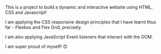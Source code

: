 This is a project to build a dynamic and interactive website using HTML, CSS and Javascript!

I am applying the CSS responsive design principles that I have learnt thus far - Flexbox and Flex Grid, precisely.

I am also applying JavaScript Event listeners that interact with the DOM.

I am super proud of myself! 😊
